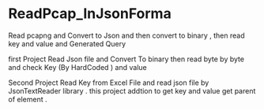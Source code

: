 # ReadPcap_InJsonForma
Read pcapng and Convert to Json and then convert to binary , then read key and value and Generated Query

first Project Read Json file and Convert To binary then read byte by byte and check  Key (By HardCoded ) and value

Second Project Read Key from Excel File and read json file by JsonTextReader library . this project addtion to get key and value get parent of element .
